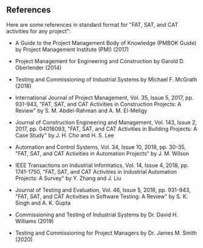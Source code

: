 ## References


Here are some references in standard format for "FAT, SAT, and CAT activities for any project":

-	A Guide to the Project Management Body of Knowledge (PMBOK Guide) by Project Management Institute (PMI) (2017)

-	Project Management for Engineering and Construction by Garold D. Oberlender (2014)

-	Testing and Commissioning of Industrial Systems by Michael F. McGrath (2018)

-	International Journal of Project Management, Vol. 35, Issue 5, 2017, pp. 931-943, "FAT, SAT, and CAT Activities in Construction Projects: A Review" by S. M. Abdel-Rahman and A. M. El-Meligy

-	Journal of Construction Engineering and Management, Vol. 143, Issue 2, 2017, pp. 04016093, "FAT, SAT, and CAT Activities in Building Projects: A Case Study" by J. H. Cho and H. S. Lee

-	Automation and Control Systems, Vol. 34, Issue 10, 2018, pp. 30-35, "FAT, SAT, and CAT Activities in Automation Projects" by J. M. Wilson

-	IEEE Transactions on Industrial Informatics, Vol. 14, Issue 4, 2018, pp. 1741-1750, "FAT, SAT, and CAT Activities in Industrial Automation Projects: A Survey" by Y. Zhang and J. Liu

-	Journal of Testing and Evaluation, Vol. 46, Issue 5, 2018, pp. 931-943, "FAT, SAT, and CAT Activities in Software Testing: A Review" by S. K. Singh and A. K. Gupta

-	Commissioning and Testing of Industrial Systems by Dr. David H. Williams (2019)

-	Testing and Commissioning for Project Managers by Dr. James M. Smith (2020)
